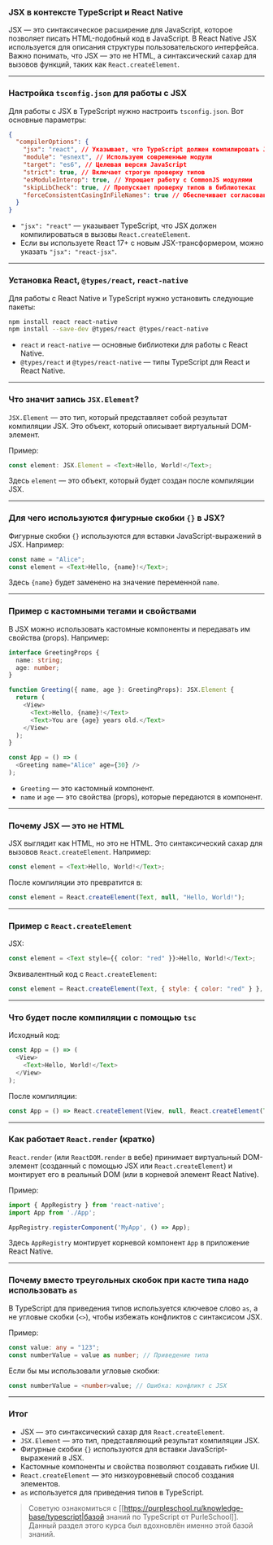 ### JSX в контексте TypeScript и React Native

JSX — это синтаксическое расширение для JavaScript, которое позволяет писать HTML-подобный код в JavaScript. В React Native JSX используется для описания структуры пользовательского интерфейса. Важно понимать, что JSX — это не HTML, а синтаксический сахар для вызовов функций, таких как `React.createElement`.

---

### Настройка `tsconfig.json` для работы с JSX

Для работы с JSX в TypeScript нужно настроить `tsconfig.json`. Вот основные параметры:

```json
{
  "compilerOptions": {
    "jsx": "react", // Указывает, что TypeScript должен компилировать JSX в вызовы React.createElement
    "module": "esnext", // Используем современные модули
    "target": "es6", // Целевая версия JavaScript
    "strict": true, // Включает строгую проверку типов
    "esModuleInterop": true, // Упрощает работу с CommonJS модулями
    "skipLibCheck": true, // Пропускает проверку типов в библиотеках
    "forceConsistentCasingInFileNames": true // Обеспечивает согласованность в именах файлов
  }
}
```

- `"jsx": "react"` — указывает TypeScript, что JSX должен компилироваться в вызовы `React.createElement`.
- Если вы используете React 17+ с новым JSX-трансформером, можно указать `"jsx": "react-jsx"`.

---

### Установка React, `@types/react`, `react-native`

Для работы с React Native и TypeScript нужно установить следующие пакеты:

```bash
npm install react react-native
npm install --save-dev @types/react @types/react-native
```

- `react` и `react-native` — основные библиотеки для работы с React Native.
- `@types/react` и `@types/react-native` — типы TypeScript для React и React Native.

---

### Что значит запись `JSX.Element`?

`JSX.Element` — это тип, который представляет собой результат компиляции JSX. Это объект, который описывает виртуальный DOM-элемент.

Пример:

```typescript
const element: JSX.Element = <Text>Hello, World!</Text>;
```

Здесь `element` — это объект, который будет создан после компиляции JSX.

---

### Для чего используются фигурные скобки `{}` в JSX?

Фигурные скобки `{}` используются для вставки JavaScript-выражений в JSX. Например:

```typescript
const name = "Alice";
const element = <Text>Hello, {name}!</Text>;
```

Здесь `{name}` будет заменено на значение переменной `name`.

---

### Пример с кастомными тегами и свойствами

В JSX можно использовать кастомные компоненты и передавать им свойства (props). Например:

```typescript
interface GreetingProps {
  name: string;
  age: number;
}

function Greeting({ name, age }: GreetingProps): JSX.Element {
  return (
    <View>
      <Text>Hello, {name}!</Text>
      <Text>You are {age} years old.</Text>
    </View>
  );
}

const App = () => (
  <Greeting name="Alice" age={30} />
);
```

- `Greeting` — это кастомный компонент.
- `name` и `age` — это свойства (props), которые передаются в компонент.

---

### Почему JSX — это не HTML

JSX выглядит как HTML, но это не HTML. Это синтаксический сахар для вызовов `React.createElement`. Например:

```typescript
const element = <Text>Hello, World!</Text>;
```

После компиляции это превратится в:

```javascript
const element = React.createElement(Text, null, "Hello, World!");
```

---

### Пример с `React.createElement`

JSX:

```typescript
const element = <Text style={{ color: "red" }}>Hello, World!</Text>;
```

Эквивалентный код с `React.createElement`:

```javascript
const element = React.createElement(Text, { style: { color: "red" } }, "Hello, World!");
```

---

### Что будет после компиляции с помощью `tsc`

Исходный код:

```typescript
const App = () => (
  <View>
    <Text>Hello, World!</Text>
  </View>
);
```

После компиляции:

```javascript
const App = () => React.createElement(View, null, React.createElement(Text, null, "Hello, World!"));
```

---

### Как работает `React.render` (кратко)

`React.render` (или `ReactDOM.render` в вебе) принимает виртуальный DOM-элемент (созданный с помощью JSX или `React.createElement`) и монтирует его в реальный DOM (или в корневой элемент React Native).

Пример:

```typescript
import { AppRegistry } from 'react-native';
import App from './App';

AppRegistry.registerComponent('MyApp', () => App);
```

Здесь `AppRegistry` монтирует корневой компонент `App` в приложение React Native.

---

### Почему вместо треугольных скобок при касте типа надо использовать `as`

В TypeScript для приведения типов используется ключевое слово `as`, а не угловые скобки (`<>`), чтобы избежать конфликтов с синтаксисом JSX.

Пример:

```typescript
const value: any = "123";
const numberValue = value as number; // Приведение типа
```

Если бы мы использовали угловые скобки:

```typescript
const numberValue = <number>value; // Ошибка: конфликт с JSX
```

---

### Итог

- JSX — это синтаксический сахар для `React.createElement`.
- `JSX.Element` — это тип, представляющий результат компиляции JSX.
- Фигурные скобки `{}` используются для вставки JavaScript-выражений в JSX.
- Кастомные компоненты и свойства позволяют создавать гибкие UI.
- `React.createElement` — это низкоуровневый способ создания элементов.
- `as` используется для приведения типов в TypeScript.

> Советую ознакомиться с [[https://purpleschool.ru/knowledge-base/typescript|базой знаний по TypeScript от PurleSchool]]. 
> Данный раздел этого курса был вдохновлён именно этой базой знаний.